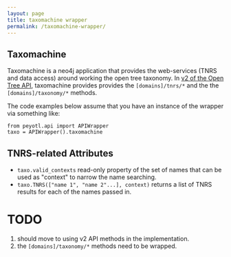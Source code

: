```yaml
---
layout: page
title: taxomachine wrapper
permalink: /taxomachine-wrapper/
---
```

## Taxomachine
Taxomachine is a neo4j application that provides the web-services (TNRS and data access) around working the open tree taxonomy. In [v2 of the Open Tree API](https://github.com/OpenTreeOfLife/opentree/wiki/Open-Tree-of-Life-APIs), taxomachine provides provides the `[domains]/tnrs/*` and the the `[domains]/taxonomy/*` methods.

The code examples below assume that you have an instance of the wrapper via something like:

    from peyotl.api import APIWrapper
    taxo = APIWrapper().taxomachine

## TNRS-related Attributes
* `taxo.valid_contexts` read-only property of the set of names that can be used as "context" to narrow the name searching.
* `taxo.TNRS(["name 1", "name 2"...], context)` returns a list of TNRS results for each of the names passed in.


# TODO
1. should move to using v2 API methods in the implementation.
2. the `[domains]/taxonomy/*` methods need to be wrapped.